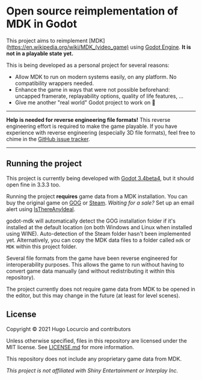 # Open source reimplementation of MDK in Godot

This project aims to reimplement [MDK](https://en.wikipedia.org/wiki/MDK_(video_game)
using [Godot Engine](https://godotengine.org/). **It is not in a playable state yet.**

This is being developed as a personal project for several reasons:

- Allow MDK to run on modern systems easily, on any platform.
  No compatibility wrappers needed.
- Enhance the game in ways that were not possible beforehand: uncapped framerate,
  replayability options, quality of life features, …
- Give me another "real world" Godot project to work on :slightly_smiling_face:

___

**Help is needed for reverse engineering file formats!**
This reverse engineering effort is required to make the game playable.
If you have experience with reverse engineering (especially 3D file formats),
feel free to chime in the [GitHub issue tracker](https://github.com/Calinou/godot-mdk/issues?q=is%3Aissue+is%3Aopen+label%3A%22help+wanted%22).

___

## Running the project

This project is currently being developed with
[Godot 3.4beta4](https://godotengine.org/article/dev-snapshot-godot-3-4-beta-4),
but it should open fine in 3.3.3 too.

Running the project **requires** game data from a MDK installation.
You can buy the original game on [GOG](https://www.gog.com/game/mdk)
or [Steam](https://store.steampowered.com/app/38450/MDK/).
*Waiting for a sale?* Set up an email alert using [IsThereAnyIdeal](https://isthereanydeal.com/game/mdk/info/).

godot-mdk will automatically detect the GOG installation folder if it's installed
at the default location (on both Windows and Linux when installed using WINE).
Auto-detection of the Steam folder hasn't been implemented yet.
Alternatively, you can copy the MDK data files to a folder called
`mdk` or `MDK` within this project folder.

Several file formats from the game have been reverse engineered for interoperability
purposes. This allows the game to run without having to convert game data manually
(and without redistributing it within this repository).

The project currently does not require game data from MDK to be opened in the editor,
but this may change in the future (at least for level scenes).

## License

Copyright © 2021 Hugo Locurcio and contributors

Unless otherwise specified, files in this repository are licensed under the MIT license.
See [LICENSE.md](LICENSE.md) for more information.

This repository does not include any proprietary game data from MDK.

*This project is not affiliated with Shiny Entertainment or Interplay Inc.*
